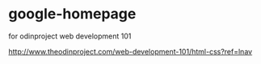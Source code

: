 # google-homepage

for odinproject web development 101

http://www.theodinproject.com/web-development-101/html-css?ref=lnav